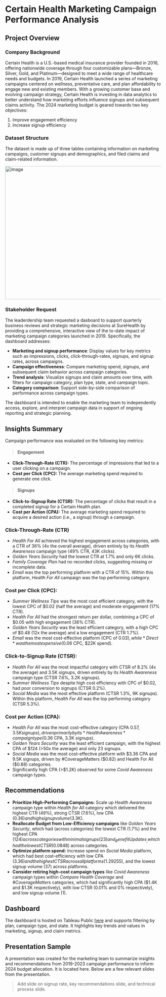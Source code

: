 # Certain Health Marketing Campaign Performance Analysis
## Project Overview
### Company Background
Certain Health is a U.S.-based medical insurance provider founded in 2016, offering nationwide coverage through four customizable plans—Bronze, Silver, Gold, and Platinum—designed to meet a wide range of healthcare needs and budgets. In 2019, Certain Health launched a series of marketing campaigns centered on wellness, preventative care, and plan affordability to engage new and existing members. With a growing customer base and evolving campaign strategy, Certain Health is investing in data analytics to better understand how marketing efforts influence signups and subsequent claims activity. The 2024 marketing budget is geared towards two key objectives:
1.  Improve engagement efficiency
2.  Increase signup efficiency

### Dataset Structure
The dataset is made up of three tables containing information on marketing campaigns, customer signups and demographics, and filed claims and claim-related information.

<img width="630" height="430" alt="image" src="https://github.com/user-attachments/assets/dee4020d-f82b-4b2b-a551-5d71ec8602f6" />

### Stakeholder Request
The leaderdership team requested a dasboard to support quarterly business reviews and strategic marketing decisions at SureHealth by providing a comprehensive, interactive view of the to-date impact of marketing campaign categories launched in 2019. Specifically, the dashboard addresses:
- **Marketing and signup performance**: Display values for key metrics such as impressions, clicks, click-through-rates, signups, and signup rates, across campaigns.
- **Campaign effectiveness**: Compare marketing spend, signups, and subsequent claim behavior across campaign categories.
- **Trend analysis**: Visualize signups and claim amounts over time, with filters for campaign category, plan type, state, and campaign topic.
- **Category comparison**: Support side-by-side comparison of performance across campaign types.

The dashboard is intended to enable the marketing team to independently access, explore, and interpret campaign data in support of ongoing reporting and strategic planning. 

## Insights Summary
Campaign performance was evaluated on the following key metrics:
> #### Engagement
- **Click-Through-Rate (CTR):** The percentage of impressions that led to a user clicking on a campaign.
- **Cost per Click (CPC):** The average marketing spend required to generate one click.
> #### Signups
- **Click-to-Signup Rate (CTSR):** The percentage of clicks that result in a completed signup for a Certain Health plan.
- **Cost per Action (CPA):** The average marketing spend required to acquire a desired action (i.e., a signup) through a campaign.

### **Click-Through-Rate (CTR)**
- *Health For All* achieved the highest engagement across categories, with a CTR of 36% (4x the overall average), driven entirely by its *Health Awareness* campaign type (49% CTR, 43K clicks).
- *Golden Years Security* had the lowest CTR at 1.7% and only 6K clicks.
- *Family Coverage Plan* had no recorded clicks, suggesting missing or incomplete data.
- *Email* was the top performing platform with a CTR of 15%. Within this platform, *Health For All* campaign was the top performing category.

### **Cost per Click (CPC):**
- *Summer Wellness Tips* was the most cost efficient category, with the lowest CPC of $0.02 (half the average) and moderate engagement (17% CTR).
- *Health For All* had the strongest return per dollar, combining a CPC of $0.05 with high engagement (36% CTR).
- *Golden Years Security* was the least efficient category, with a high CPC of $0.48 (12x the average) and a low engagement (CTR 1.7%).
- *Email* was the most cost-effective platform (CPC of $0.03), while *Direct* was the most expensive ($0.06 CPC, $22K spend).

### **Click-to-Signup Rate (CTSR):**
- *Health For All* was the most impactful category with CTSR of 8.2% (4x the average) and 3.5K signups, driven entirely by its *Health Awareness* campaign type (CTSR 7.6%, 3.2K signups).
- *Summer Wellness Tips* despite high cost efficiency with CPC of $0.02, had poor conversion to signups (CTSR 0.2%).
- *Social Media* was the most effective platform (CTSR 1.3%, 9K signups). Within this platform, *Health For All* was the top performing category (CTSR 5.3%).

### **Cost per Action (CPA):**
- *Health For All* was the most cost-effective category (CPA $0.57, 3.5K signups), driven primarily by its *Health Awareness* campaign type ($0.36 CPA, 3.3K signups).
- *Golden Years Security* was the least efficient campaign, with the highest CPA of $124 (>50x the average) and only 23 signups.
- *Social Media* was the most cost-effective platform with $3.36 CPA and 9.5K signups, driven by #CoverageMatters ($0.82) and Health For All ($0.88) categories.
- Significantly high CPA (>$1.2K) observed for some _Covid Awareness_ campaign types. 

## Recommendations
- **Prioritize High-Performing Campaigns:** Scale up _Health Awareness_ campaign type within _Health for All_ category which delivered the highest CTR (49%), strong CTSR (7.6%), low CPA ($0.36) and high signup volume ($3.3K).
- **Reallocate Budget from Low-Efficiency campaigns** like _Golden Years Security_, which had (across categories) the lowest CTR (1.7%) and the highest CPA ($124) across categories with minimal signups (23) and _Benefit Updates_, which had the lowest CTSR (0.08%) and second highest CPA ($48) across categories.
- **Optimize platform spend:** Increase spend on _Social Media_ platform, which had best cost-efficiency with low CPA ($3.36) and the highest CTSR across all platforms (1.29%) and limit spend on _Email_, which had the lowest CTSR (0.01%), highest CPA ($255), and the lowest signup volume (37) across platforms.
- **Consider retiring high-cost campaign types** like _Covid Awareness_ campaign types within _Compare Health Coverage_ and _#CoverageMatters_ categories, which had significantly high CPA ($1.4K and $1.3K respectively), with low CTSR (0.01% and 0% respectively), and low signup volume (1).

## Dashboard
The dashboard is hosted on Tableau Public [here](<https://public.tableau.com/app/profile/a.t2948/viz/CertainHealthCampaignDashboard/Dashboard>) and supports filtering by plan, campaign type, and state. It highlights key trends and values in marketing, signup, and claim metrics.

## Presentation Sample
A presentation was created for the marketing team to summarize insights and recommendations from 2019-2023 campaign performance to inform 2024 budget allocation. It is located here. Below are a few relevant slides from the presentation.
> Add slide on signup rate, key recommendations slide, and technical process slide.
